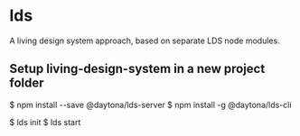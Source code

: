 # lds
A living design system approach, based on separate LDS node modules.

## Setup living-design-system in a new project folder

$ npm install --save @daytona/lds-server
$ npm install -g @daytona/lds-cli

$ lds init
$ lds start
